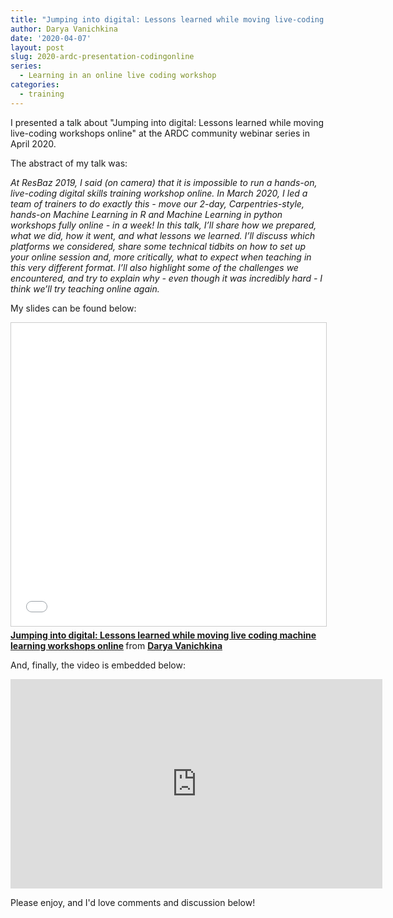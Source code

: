 ```yaml
---
title: "Jumping into digital: Lessons learned while moving live-coding workshops online"
author: Darya Vanichkina
date: '2020-04-07'
layout: post
slug: 2020-ardc-presentation-codingonline
series:
  - Learning in an online live coding workshop
categories:
  - training
---
```


I presented a talk about "Jumping into digital: Lessons learned while moving live-coding workshops online" at the ARDC community webinar series in April 2020. 

The abstract of my talk was:

*At ResBaz 2019, I said (on camera) that it is impossible to run a hands-on, live-coding digital skills training workshop online. In March 2020, I led a team of trainers to do exactly this - move our 2-day, Carpentries-style, hands-on Machine Learning in R and Machine Learning in python workshops fully online - in a week! In this talk, I’ll share how we prepared, what we did, how it went, and what lessons we learned. I’ll discuss which platforms we considered, share some technical tidbits on how to set up your online session and, more critically, what to expect when teaching in this very different format. I’ll also highlight some of the challenges we encountered, and try to explain why - even though it was incredibly hard - I think we’ll try teaching online again.*


My slides can be found below:

<iframe src="//www.slideshare.net/slideshow/embed_code/key/hhJbHFBL457YhI" width="595" height="485" frameborder="0" marginwidth="0" marginheight="0" scrolling="no" style="border:1px solid #CCC; border-width:1px; margin-bottom:5px; max-width: 100%;" allowfullscreen> </iframe> <div style="margin-bottom:5px"> <strong> <a href="//www.slideshare.net/DaryaVanichkina1/jumping-into-digital-lessons-learned-while-moving-live-coding-machine-learning-workshops-online" title="Jumping into digital: Lessons learned while moving live coding machine learning workshops online" target="_blank">Jumping into digital: Lessons learned while moving live coding machine learning workshops online</a> </strong> from <strong><a href="https://www.slideshare.net/DaryaVanichkina1" target="_blank">Darya Vanichkina</a></strong> </div>

And, finally, the video is embedded below:

<iframe width="595" height="335" src="https://www.youtube.com/embed/w0DHye2M1IM" frameborder="0" allow="accelerometer; autoplay; encrypted-media; gyroscope; picture-in-picture" allowfullscreen></iframe>

Please enjoy, and I'd love comments and discussion below!
